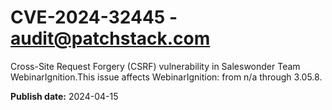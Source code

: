 # CVE-2024-32445 - audit@patchstack.com

Cross-Site Request Forgery (CSRF) vulnerability in Saleswonder Team WebinarIgnition.This issue affects WebinarIgnition: from n/a through 3.05.8.



**Publish date:** 2024-04-15

